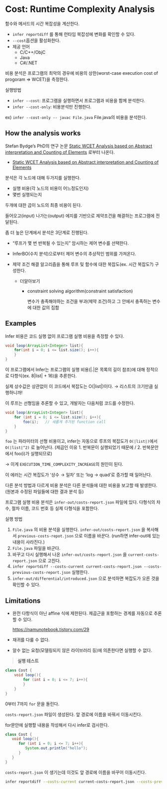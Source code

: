 # Cost: Runtime Complexity Analysis

함수와 메서드의 시간 복잡성을 계산한다.

- `infer reportdiff` 를 통해 런타임 복잡성에 변화를 확인할 수 있다.
- `--cost`옵션을 활성화한다.
- 제공 언어
  - C/C++/ObjC
  - Java
  - C#/.NET

비용 분석은 프로그램의 최악의 경우에 비용의 상한(worst-case execution cost of progoram ⇒ WCET)을 측정한다.

실행방법

- `infer --cost`: 프로그램을 실행하면서 프로그램과 비용을 함께 분석한다.
- `infer --cost-only`: 비용분석만 진행한다.

ex) `infer --cost-only -- javac File.java` File.java의 비용을 분석한다.

## How the analysis works

Stefan Bydge’s PhD의 연구 논문 [Static WCET Analysis based on Abstract interpretation and Counting of Elements](http://www.es.mdh.se/pdf_publications/1789.pdf) 로부터 나온다.

- [Static WCET Analysis based on Abstract interpretation and Counting of Elements](http://www.es.mdh.se/pdf_publications/1789.pdf)

분석은 각 노드에 대해 두가지를 실행한다.

- 실행 비용(각 노드의 비용이 어느정도인지)
- 몇번 실행되는지

두개에 대한 곱이 노드의 최종 비용이 된다.

들어오고(input) 나가는(output) 에지를 기반으로 제약조건을 해결하는 프로그램에 전달된다.

좀 더 높은 단계에서 분석은 3단계로 진행된다.

- “루프가 몇 번 반복될 수 있는지” 암시하는 제어 변수를 선택한다.

- InferBO(수치 분석)으로부터 제어 변수의 추상적인 범위를 가져온다.

- 제약 조건 해결 알고리즘을 통해 루프 및 함수에 대한 복잡도(ex. 시간 복잡도?) 구성한다.

  - 더알아보기

    - constraint solving algorithm(constraint satisfaction)

      변수가 충족해야하는 조건을 부과(제약 조건)하고 그 안에서 충족하는 변수에 대한 값의 집합

## Examples

Infer 비용은 코드 실행 없이 프로그램 실행 비용을 측정할 수 있다.

```java
void loop(ArrayList<Integer> list){
	for(int i = 0; i <= list.size(); i++){
	}
}
```

이 프로그램에서 Infer는 프로그램의 실행 비용(|.|은 목록의 길이 참조)에 대해 정적으로 다항식(ex. 8|list| + 16)을 추론한다.

실제 상수값은 상관없이 이 코드에서 복잡도는 O(|list|)이다. → 리스트의 크기만큼 실행하니까!

이 루프는 선형임을 추론할 수 있고, 개발자는 다음처럼 코드를 수정한다.

```java
void loop(ArrayList<Integer> list){
	for (int i = 0; i <= list.size(); i++){
		foo(i);   // 새롭게 추가된 function call
	}
}
```

`foo` 는 파라미터의 선형 비용이고, infer는 자동으로 루프의 복잡도가 `O(|list|)`에서 `O(|list|^2)` 로 늘어난다. (제곱인 이유 1. 반복문이 실행되었기 때문에 / 2. 반복문안에서 foo(i)가 실행되므로)

→ 이게 `EXECUTION_TIME_COMPLEXITY_INCREASE`의 원인이 된다.

이 에러는 시간 복잡도가 ‘상수 → 일차’ 또는 ‘log → quad’로 증가할 때 일어난다.

다른 분석 방법과 다르게 비용 분석은 다른 분석들에 대한 비용을 보고할 때 발생한다.(원본과 수정된 파일들에 대한 결과 분석 등)

프로그램 실행 비용 분석은 `infer-out/costs-report.json` 파일에 있다. 다형식의 차수, 절차 이름, 코드 번호 등 실제 다형식을 포함한다.

실행 방법

1. `File.java` 의 비용 분석을 실행한다. `infer-out/costs-report.json` 을 복사해서 `previous-costs-repot.json` 으로 이름을 바꾼다. (run하면 infer-out에 있는 내용이 사라진다.)
2. `File.java` 파일을 바군다.
3. 바꾸고 다시 실행해서 나온 `infer-out/costs-report.json` 을 `current-costs-report.json` 으로 고친다.
4. `infer reportdiff --costs-current current-costs-report.json --costs-previous-costs-report.json` 실행한다.
5. `infer-out/differential/introduced.json` 으로 분석하면 복잡도가 오른 것을 확인할 수 있다.

## Limitations

- 완전 다항식이 아닌 affine 식에 제한된다. 제곱근을 포함하는 경계를 자동으로 추론할 수 있다.

  https://namunotebook.tistory.com/29

- 재귀를 다룰 수 없다.

- 알수 없는 요청(모델링되지 않은 라이브러리 등)에 의존한다면 실행할 수 없다.

> **실행 테스트**

```java
class Cost {
	void loop(){
		for (int i = 0; i <= 7; i++){
		}
	}
}
```

0부터 7까지 `for` 문을 돌린다.

`costs-report.json` 파일이 생성된다. 앞 경로에 이름을 바꿔서 이동시킨다.

for문안에 실행할 내용을 작성해서 다시 infer로 검사한다.

```java
class Cost {
   void loop(){
      for (int i = 0; i <= 7; i++){
         System.out.println("hello");
      }
   }
}
```

`costs-report.json` 이 생기는데 이것도 앞 경로에 이름을 바꾸어 이동시킨다.

```bash
infer reportdiff --costs-current current-costs-report.json --costs-previous previous-costs-report.json
```